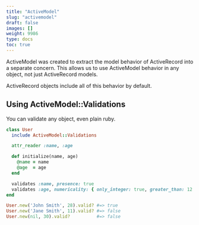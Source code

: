 ```yaml
---
title: "ActiveModel"
slug: "activemodel"
draft: false
images: []
weight: 9986
type: docs
toc: true
---
```


ActiveModel was created to extract the model behavior of ActiveRecord into a separate concern. This allows us to use ActiveModel behavior in any object, not just ActiveRecord models.

ActiveRecord objects include all of this behavior by default.

## Using ActiveModel::Validations
You can validate any object, even plain ruby.

```ruby
class User
  include ActiveModel::Validations

  attr_reader :name, :age

  def initialize(name, age)
    @name = name
    @age  = age
  end

  validates :name, presence: true
  validates :age, numericality: { only_integer: true, greater_than: 12 }
end
```

```ruby
User.new('John Smith', 28).valid? #=> true
User.new('Jane Smith', 11).valid? #=> false
User.new(nil, 30).valid?          #=> false
```

